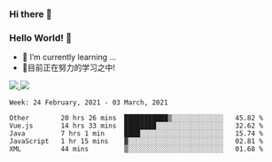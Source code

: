 ### Hi there 👋
### Hello World! 🙌

- 🌱 I’m currently learning ...
- 📖目前正在努力的学习之中!

<a href="https://github.com/anuraghazra/github-readme-stats">
  <img src="https://github-readme-stats.vercel.app/api?username=keyboardWithDream&show_icons=true&repo=github-readme-stats" />
</a>
<a href="https://github.com/anuraghazra/convoychat">
  <img src="https://github-readme-stats.vercel.app/api/top-langs/?username=keyboardWithDream&layout=compact&repo=convoychat" />
</a>



<!--START_SECTION:waka-->
```text
Week: 24 February, 2021 - 03 March, 2021

Other        20 hrs 26 mins  ███████████▒░░░░░░░░░░░░░   45.82 % 
Vue.js       14 hrs 33 mins  ████████░░░░░░░░░░░░░░░░░   32.62 % 
Java         7 hrs 1 min     ████░░░░░░░░░░░░░░░░░░░░░   15.74 % 
JavaScript   1 hr 15 mins    ▓░░░░░░░░░░░░░░░░░░░░░░░░   02.81 % 
XML          44 mins         ▒░░░░░░░░░░░░░░░░░░░░░░░░   01.68 % 
```
<!--END_SECTION:waka-->

